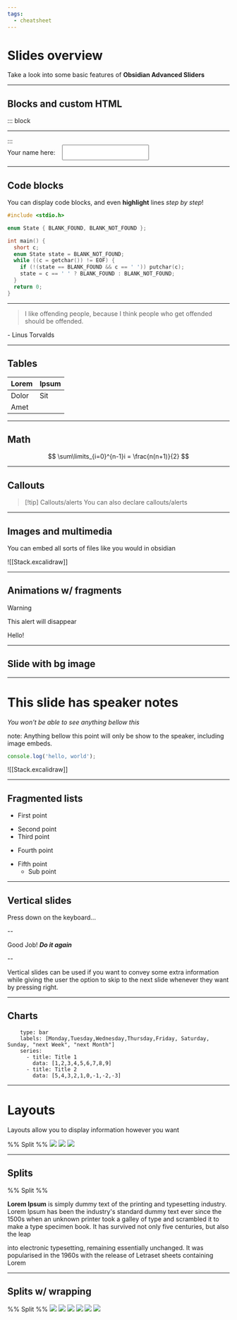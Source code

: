 ```yaml
---
tags:
  - cheatsheet
---
```


# Slides overview

Take a look into some basic features of **Obsidian Advanced Sliders**

---

## Blocks and custom HTML

::: block <!-- element style="width: 100%; padding-inline: 5rem;" -->
<hr>
:::

<form>
<label for="form-input" style="display: flex; gap: 1rem; align-items: center;">
<span>Your name here: </span>
<input name="form-input" id="form-input" type="text" style="padding: 0.5rem;">
</label>
</form>

---

## Code blocks

You can display code blocks, and even **highlight** lines *step by step*!

```c [3|5-12|8,11|9,10]
#include <stdio.h>

enum State { BLANK_FOUND, BLANK_NOT_FOUND };

int main() {
  short c;
  enum State state = BLANK_NOT_FOUND;
  while ((c = getchar()) != EOF) {
    if (!(state == BLANK_FOUND && c == ' ')) putchar(c);
    state = c == ' ' ? BLANK_FOUND : BLANK_NOT_FOUND;
  }
  return 0;
}
```

---

> I like offending people, because I think people who get offended should be offended.

\- Linus Torvalds

---

## Tables

| Lorem | Ipsum |
| ----- | ----- |
| Dolor | Sit   |
| Amet  |       |

---

## Math

$$
\sum\limits_{i=0}^{n-1}i = \frac{n(n+1)}{2}
$$

---

## Callouts

> [!tip] Callouts/alerts
> You can also declare callouts/alerts

---

## Images and multimedia

You can embed all sorts of files like you would in obsidian

![[Stack.excalidraw]]

---

## Animations w/ fragments 

> [!warning]
> This alert will disappear
<!-- element class=" fragment fade-out" -->

Hello! <!-- element class="fragment fade-left" data-fragment-index="1"-->

---

## Slide with bg image <!-- element style="color: black; padding: 1rem; background-color: white; border-radius: 1rem; box-shadow: 0 0 20px rgb(0, 0, 0, 0.5)" -->


<!-- slide bg="https://picsum.photos/seed/picsum/800/600" -->

---

# This slide has speaker notes

*You won't be able to see anything bellow this*

note: Anything bellow this point will only be show to the speaker, including image embeds.

```javascript
console.log('hello, world');
```

![[Stack.excalidraw]]

---

## Fragmented lists

- First point
+ Second point
+ Third point
- Fourth point
+ Fifth point
  - Sub point
---

## Vertical slides

Press down on the keyboard...

--

Good Job! ***Do it again***

--


Vertical slides can be used if you want to convey some extra information while giving the user the option to skip to the next slide whenever they want by pressing right.

---

## Charts


```chart
    type: bar
    labels: [Monday,Tuesday,Wednesday,Thursday,Friday, Saturday, Sunday, "next Week", "next Month"]
    series:
      - title: Title 1
        data: [1,2,3,4,5,6,7,8,9]
      - title: Title 2
        data: [5,4,3,2,1,0,-1,-2,-3]
```

---
# Layouts

Layouts allow you to display information however you want

%% Split %%
<split even gap="1">
![](https://picsum.photos/id/1005/250/250) 
![](https://picsum.photos/id/1010/250/250) 
![](https://picsum.photos/id/1025/250/250) 
</split>

---

## Splits

%% Split %%
<split left="2" right="1" gap="2">

**Lorem Ipsum** is simply dummy text of the printing and typesetting industry. Lorem Ipsum has been the industry's standard dummy text ever since the 1500s
when an unknown printer took a galley of type and scrambled it to make a type specimen book. It has survived not only five centuries, but also the leap
	
into electronic typesetting, remaining essentially unchanged. It was popularised in the 1960s with the release of Letraset sheets containing Lorem
</split>

---
## Splits w/ wrapping

%% Split %%
<split wrap="2" gap="1">
![](https://picsum.photos/id/1010/250/250) 
![](https://picsum.photos/id/1011/250/250) 
![](https://picsum.photos/id/1012/250/250) 
![](https://picsum.photos/id/1013/250/250) 
![](https://picsum.photos/id/1014/250/250) 
![](https://picsum.photos/id/1015/250/250) 
</split>
